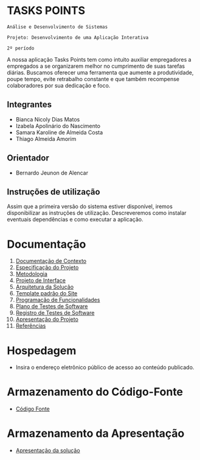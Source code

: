 # TASKS POINTS

`Análise e Desenvolvimento de Sistemas`

`Projeto: Desenvolvimento de uma Aplicação Interativa`

`2º período`

A nossa aplicação Tasks Points tem como intuito auxiliar empregadores a empregados a se organizarem melhor no cumprimento de suas tarefas diárias. Buscamos oferecer uma ferramenta que aumente a produtividade, poupe tempo, evite retrabalho constante e que também recompense colaboradores por sua dedicação e foco.

## Integrantes

* Bianca Nicoly Dias Matos
* Izabela Apolinário do Nascimento
* Samara Karoline de Almeida Costa
* Thiago Almeida Amorim

## Orientador

* Bernardo Jeunon de Alencar

## Instruções de utilização

Assim que a primeira versão do sistema estiver disponível, iremos disponibilizar as instruções de utilização. Descreveremos como instalar eventuais dependências e como executar a aplicação.

# Documentação

<ol>
<li><a href="docs/01-Documentação de Contexto.md"> Documentação de Contexto</a></li>
<li><a href="docs/02-Especificação do Projeto.md"> Especificação do Projeto</a></li>
<li><a href="docs/03-Metodologia.md"> Metodologia</a></li>
<li><a href="docs/04-Projeto de Interface.md"> Projeto de Interface</a></li>
<li><a href="docs/05-Arquitetura da Solução.md"> Arquitetura da Solução</a></li>
<li><a href="docs/06-Template padrão do Site.md"> Template padrão do Site</a></li>
<li><a href="docs/07-Programação de Funcionalidades.md"> Programação de Funcionalidades</a></li>
<li><a href="docs/08-Plano de Testes de Software.md"> Plano de Testes de Software</a></li>
<li><a href="docs/09-Registro de Testes de Software.md"> Registro de Testes de Software</a></li>
<li><a href="docs/10-Apresentação do Projeto.md"> Apresentação do Projeto</a></li>
<li><a href="docs/11-Referências.md"> Referências</a></li>
</ol>

# Hospedagem

* Insira o endereço eletrônico público de acesso ao conteúdo publicado. 

# Armazenamento do Código-Fonte

* <a href="src/README.md">Código Fonte</a>

# Armazenamento da Apresentação

* <a href="presentation/README.md">Apresentação da solução</a>
